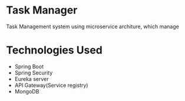 # Task Manager

Task Management system using microservice architure, which manage

# Technologies Used
* Spring Boot
* Spring Security
* Eureka server
* API Gateway(Service registry)
* MongoDB
